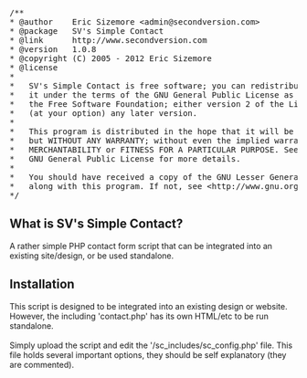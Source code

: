 <pre>
/**
* @author    Eric Sizemore &lt;admin@secondversion.com&gt;
* @package   SV's Simple Contact
* @link      http://www.secondversion.com
* @version   1.0.8
* @copyright (C) 2005 - 2012 Eric Sizemore
* @license
*
*	SV's Simple Contact is free software; you can redistribute it and/or modify
*	it under the terms of the GNU General Public License as published by
*	the Free Software Foundation; either version 2 of the License, or
*	(at your option) any later version.
*
*	This program is distributed in the hope that it will be useful,
*	but WITHOUT ANY WARRANTY; without even the implied warranty of
*	MERCHANTABILITY or FITNESS FOR A PARTICULAR PURPOSE. See the
*	GNU General Public License for more details.
*
*	You should have received a copy of the GNU Lesser General Public License 
*	along with this program. If not, see &lt;http://www.gnu.org/licenses/&gt;.
*/
</pre>

<h2>What is SV's Simple Contact?</h2>
A rather simple PHP contact form script that can be integrated into an existing 
site/design, or be used standalone.

<h2>Installation</h2>
This script is designed to be integrated into an existing design or website. However,
the including 'contact.php' has its own HTML/etc to be run standalone.
<br /><br />
Simply upload the script and edit the '/sc_includes/sc_config.php' file. This file holds 
several important options, they should be self explanatory (they are commented).